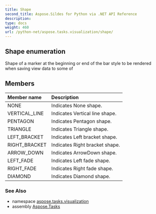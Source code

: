 ```yaml
---
title: Shape
second_title: Aspose.Sildes for Python via .NET API Reference
description: 
type: docs
weight: 460
url: /python-net/aspose.tasks.visualization/shape/
---
```


## Shape enumeration

Shape of a marker at the beginning or end of the bar style to be rendered when saving view data to some of

## Members
| Member name | Description |
| :- | :- |
|NONE|Indicates None shape.|
|VERTICAL_LINE|Indicates Vertical line shape.|
|PENTAGON|Indicates Pentagon shape.|
|TRIANGLE|Indicates Triangle shape.|
|LEFT_BRACKET|Indicates Left bracket shape.|
|RIGHT_BRACKET|Indicates Right bracket shape.|
|ARROW_DOWN|Indicates ArrowDown shape.|
|LEFT_FADE|Indicates Left fade shape.|
|RIGHT_FADE|Indicates Right fade shape.|
|DIAMOND|Indicates Diamond shape.|

### See Also

* namespace [aspose.tasks.visualization](/python-net/aspose.tasks.visualization/)
* assembly [Aspose.Tasks](/tasks/python-net/)

